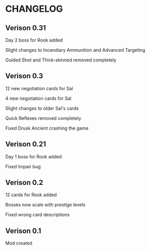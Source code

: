# CHANGELOG

## Verison 0.31

Day 2 boss for Rook added

Slight changes to Incendiary Ammunition and Advanced Targeting

Guided Shot and Thick-skinned removed completely

## Verison 0.3

12 new negotiation cards for Sal

4 new negotiation cards for Sal

Slight changes to older Sal's cards

Quick Reflexes removed completely

Fixed Drusk Ancient crashing the game

## Verison 0.21

Day 1 boss for Rook added

Fixed Impair bug

## Verison 0.2

12 cards for Rook added

Bosses now scale with prestige levels

Fixed wrong card descriptions

## Verison 0.1

Mod created

